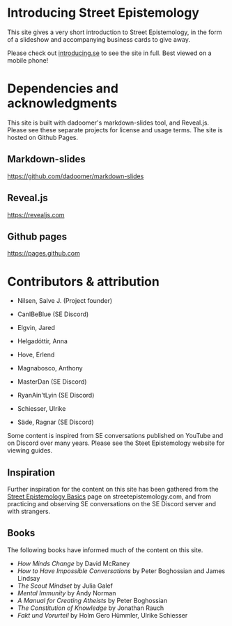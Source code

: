 # Introducing Street Epistemology

This site gives a very short introduction to Street Epistemology, in the form of a slideshow and accompanying business cards to give away.

Please check out [introducing.se](https://introducing.se) to see the site in full.
Best viewed on a mobile phone!


# Dependencies and acknowledgments

This site is built with dadoomer's markdown-slides tool, and Reveal.js.
Please see these separate projects for license and usage terms.
The site is hosted on Github Pages.


## Markdown-slides

https://github.com/dadoomer/markdown-slides


## Reveal.js

https://revealjs.com


## Github pages

https://pages.github.com


# Contributors & attribution

* Nilsen, Salve J. (Project founder)

* CanIBeBlue (SE Discord)
* Elgvin, Jared
* Helgadóttir, Anna
* Hove, Erlend
* Magnabosco, Anthony
* MasterDan (SE Discord)
* RyanAin'tLyin (SE Discord)
* Schiesser, Ulrike
* Säde, Ragnar (SE Discord)

Some content is inspired from SE conversations published on YouTube and on Discord over many years. Please see the Steet Epistemology website for viewing guides.


## Inspiration

Further inspiration for the content on this site has been gathered from the [Street Epistemology Basics](https://streetepistemology.com/blog/street-epistemology-the-basics) page on streetepistemology.com, and from practicing and observing SE conversations on the SE Discord server and with strangers.


## Books

The following books have informed much of the content on this site.

* *How Minds Change* by David McRaney
* *How to Have Impossible Conversations* by Peter Boghossian and James Lindsay
* *The Scout Mindset* by Julia Galef
* *Mental Immunity* by Andy Norman
* *A Manual for Creating Atheists* by Peter Boghossian
* *The Constitution of Knowledge* by Jonathan Rauch
* *Fakt und Vorurteil* by Holm Gero Hümmler, Ulrike Schiesser
